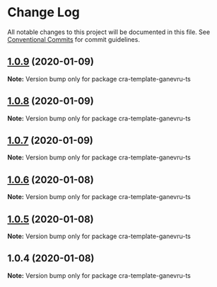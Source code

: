 # Change Log

All notable changes to this project will be documented in this file.
See [Conventional Commits](https://conventionalcommits.org) for commit guidelines.

## [1.0.9](https://github.com/Ganevru/cra-templates/compare/cra-template-ganevru-ts@1.0.8...cra-template-ganevru-ts@1.0.9) (2020-01-09)

**Note:** Version bump only for package cra-template-ganevru-ts





## [1.0.8](https://github.com/Ganevru/cra-templates/compare/cra-template-ganevru-ts@1.0.7...cra-template-ganevru-ts@1.0.8) (2020-01-09)

**Note:** Version bump only for package cra-template-ganevru-ts





## [1.0.7](https://github.com/Ganevru/cra-templates/compare/cra-template-ganevru-ts@1.0.6...cra-template-ganevru-ts@1.0.7) (2020-01-09)

**Note:** Version bump only for package cra-template-ganevru-ts





## [1.0.6](https://github.com/Ganevru/cra-templates/compare/cra-template-ganevru-ts@1.0.5...cra-template-ganevru-ts@1.0.6) (2020-01-08)

**Note:** Version bump only for package cra-template-ganevru-ts





## [1.0.5](https://github.com/Ganevru/cra-templates/compare/cra-template-ganevru-ts@1.0.4...cra-template-ganevru-ts@1.0.5) (2020-01-08)

**Note:** Version bump only for package cra-template-ganevru-ts





## 1.0.4 (2020-01-08)

**Note:** Version bump only for package cra-template-ganevru-ts

